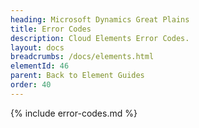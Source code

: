 ```yaml
---
heading: Microsoft Dynamics Great Plains
title: Error Codes
description: Cloud Elements Error Codes.
layout: docs
breadcrumbs: /docs/elements.html
elementId: 46
parent: Back to Element Guides
order: 40
---
```


{% include error-codes.md %}

